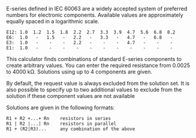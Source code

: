 E-series defined in IEC 60063 are a widely accepted system of preferred
numbers for electronic components.  Available values are approximately
equally spaced in a logarithmic scale.

	E12: 1.0  1.2  1.5  1.8  2.2  2.7  3.3  3.9  4.7  5.6  6.8  8.2
	E6:  1.0   -   1.5   -   2.2   -   3.3   -   4.7   -   6.8   -
	E3:  1.0   -    -    -   2.2   -    -    -   4.7   -    -    -
	E1:  1.0   -    -    -    -    -    -    -    -    -    -    -

This calculator finds combinations of standard E-series components to
create arbitrary values.  You can enter the required resistance from 0.0025 to 4000 kΩ.
Solutions using up to 4 components are given.

By default, the request value is always excluded from the solution set.  It is also possible to specify
up to two additional values to exclude from the solution if these component values are not available

Solutions are given in the following formats:

	R1 + R2 +...+ Rn	resistors in series
	R1 | R2 |...| Rn	resistors in parallel
	R1 + (R2|R3)...		any combination of the above
